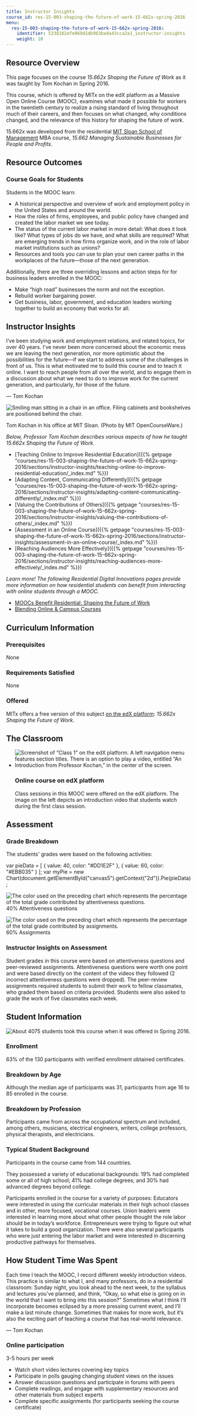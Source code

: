 ```yaml
---
title: Instructor Insights
course_id: res-15-003-shaping-the-future-of-work-15-662x-spring-2016
menu:
  res-15-003-shaping-the-future-of-work-15-662x-spring-2016:
    identifier: 533d102efe069d1db963beda43cca2a1_instructor-insights
    weight: 10
---
```

Resource Overview
-----------------

This page focuses on the course _15.662x Shaping the Future of Work_ as it was taught by Tom Kochan in Spring 2016.

This course, which is offered by MITx on the edX platform as a Massive Open Online Course (MOOC), examines what made it possible for workers in the twentieth century to realize a rising standard of living throughout much of their careers, and then focuses on what changed, why conditions changed, and the relevance of this history for shaping the future of work.

15.662x was developed from the residential [MIT Sloan School of Management](./resolveuid/e0e56d403872731feefb9d2fc5f5b84e) MBA course, _15.662 Managing Sustainable Businesses for People and Profits_.

Resource Outcomes
-----------------

### Course Goals for Students

Students in the MOOC learn:

*   A historical perspective and overview of work and employment policy in the United States and around the world.
*   How the roles of firms, employees, and public policy have changed and created the labor market we see today.
*   The status of the current labor market in more detail: What does it look like? What types of jobs do we have, and what skills are required? What are emerging trends in how firms organize work, and in the role of labor market institutions such as unions?
*   Resources and tools you can use to plan your own career paths in the workplaces of the future—those of the next generation.

Additionally, there are three overriding lessons and action steps for for business leaders enrolled in the MOOC:

*   Make “high road” businesses the norm and not the exception.
*   Rebuild worker bargaining power.
*   Get business, labor, government, and education leaders working together to build an economy that works for all.

Instructor Insights
-------------------

I’ve been studying work and employment relations, and related topics, for over 40 years. I’ve never been more concerned about the economic mess we are leaving the next generation, nor more optimistic about the possibilities for the future—if we start to address some of the challenges in front of us. This is what motivated me to build this course and to teach it online. I want to reach people from all over the world, and to engage them in a discussion about what we need to do to improve work for the current generation, and particularly, for those of the future.

— Tom Kochan

![Smiling man sitting in a chair in an office. Filing cabinets and bookshelves are positioned behind the chair.](https://open-learning-course-data-ci.s3.amazonaws.com/res-15-003-shaping-the-future-of-work-15-662x-spring-2016/852b0e62fd9a19fe397f27868f670f47_Tom_Kochan_s.jpg)

Tom Kochan in his office at MIT Sloan. (Photo by MIT OpenCourseWare.)

_Below, Professor Tom Kochan describes various aspects of how he taught 15.662x Shaping the Future of Work._

*   [Teaching Online to Improve Residential Education]({{% getpage "courses/res-15-003-shaping-the-future-of-work-15-662x-spring-2016/sections/instructor-insights/teaching-online-to-improve-residential-education/_index.md" %}})
*   [Adapting Content, Communicating Differently]({{% getpage "courses/res-15-003-shaping-the-future-of-work-15-662x-spring-2016/sections/instructor-insights/adapting-content-communicating-differently/_index.md" %}})
*   [Valuing the Contributions of Others]({{% getpage "courses/res-15-003-shaping-the-future-of-work-15-662x-spring-2016/sections/instructor-insights/valuing-the-contributions-of-others/_index.md" %}})
*   [Assessment in an Online Course]({{% getpage "courses/res-15-003-shaping-the-future-of-work-15-662x-spring-2016/sections/instructor-insights/assessment-in-an-online-course/_index.md" %}})
*   [Reaching Audiences More Effectively]({{% getpage "courses/res-15-003-shaping-the-future-of-work-15-662x-spring-2016/sections/instructor-insights/reaching-audiences-more-effectively/_index.md" %}})

_Learn more! The following Residential Digital Innovations pages provide more information on how residential students can benefit from interacting with online students through a MOOC._

*   [MOOCs Benefit Residential: Shaping the Future of Work](https://openlearning.mit.edu/campus/digital-innovations/moocs-benefit-residential-shaping-future-work)
*   [Blending Online & Campus Courses](https://openlearning.mit.edu/campus/digital-innovations/blending-online-campus-courses)

Curriculum Information
----------------------

### Prerequisites

None

### Requirements Satisfied

None

### Offered

MITx offers a free version of this subject [on the edX platform](https://www.edx.org/school/mitx): _15.662x Shaping the Future of Work_.

The Classroom
-------------

*   ![Screenshot of “Class 1” on the edX platform. A left navigation menu features section titles. There is an option to play a video, entitled “An Introduction from Professor Kochan,” in the center of the screen.](https://open-learning-course-data-ci.s3.amazonaws.com/res-15-003-shaping-the-future-of-work-15-662x-spring-2016/68574524b055db35fed038721cb5c55b_15.662x_on_edX_s.jpg)
    
    ### Online course on edX platform
    
    Class sessions in this MOOC were offered on the edX platform. The image on the left depicts an introduction video that students watch during the first class session.
    

Assessment
----------

### Grade Breakdown

The students' grades were based on the following activities:

var pieData = \[ { value: 40, color: "#DD1E2F" }, { value: 60, color: "#EBB035" } \]; var myPie = new Chart(document.getElementById("canvas5").getContext("2d")).Pie(pieData);

![The color used on the preceding chart which represents the percentage of the total grade contributed by attentiveness questions.](/images/educator/edu_b-lab-key.png) 40% Attentiveness questions

![The color used on the preceding chart which represents the percentage of the total grade contributed by assignments.](/images/educator/edu_b-lecture-key.png) 60% Assignments

### Instructor Insights on Assessment

Student grades in this course were based on attentiveness questions and peer-reviewed assignments. Attentiveness questions were worth one point and were based directly on the content of the videos they followed (2 incorrect attentiveness questions were dropped). The peer-review assignments required students to submit their work to fellow classmates, who graded them based on criteria provided. Students were also asked to grade the work of five classmates each week.

Student Information
-------------------

![About 4075 students took this course when it was offered in Spring 2016.](https://open-learning-course-data-ci.s3.amazonaws.com/res-15-003-shaping-the-future-of-work-15-662x-spring-2016/1765af7af78e4f16d0d64d446175a9ad_4075.png)

### Enrollment

63% of the 130 participants with verified enrollment obtained certificates.

### Breakdown by Age

Although the median age of participants was 31, participants from age 16 to 85 enrolled in the course.

### Breakdown by Profession

Participants came from across the occupational spectrum and included, among others, musicians, electrical engineers, writers, college professors, physical therapists, and electricians.

### Typical Student Background

Participants in the course came from 144 countries.

They possessed a variety of educational backgrounds: 19% had completed some or all of high school; 41% had college degrees; and 30% had advanced degrees beyond college.

Participants enrolled in the course for a variety of purposes: Educators were interested in using the curricular materials in their high school classes and in other, more focused, vocational courses. Union leaders were interested in learning more about what other people thought the role labor should be in today’s workforce. Entrepreneurs were trying to figure out what it takes to build a good organization. There were also several participants who were just entering the labor market and were interested in discerning productive pathways for themselves.

How Student Time Was Spent
--------------------------

Each time I teach the MOOC, I record different weekly introduction videos. This practice is similar to what I, and many professors, do in a residential classroom: Sunday night, you look ahead to the next week, to the syllabus and lectures you’ve planned, and think, “Okay, so what else is going on in the world that I want to bring into this session?” Sometimes what I think I’ll incorporate becomes eclipsed by a more pressing current event, and I’ll make a last minute change. Sometimes that makes for more work, but it’s also the exciting part of teaching a course that has real-world relevance.

— Tom Kochan

### Online participation

3-5 hours per week

*   Watch short video lectures covering key topics
*   Participate in polls gauging changing student views on the issues
*   Answer discussion questions and participate in forums with peers
*   Complete readings, and engage with supplementary resources and other materials from subject experts
*   Complete specific assignments (for participants seeking the course certificate)